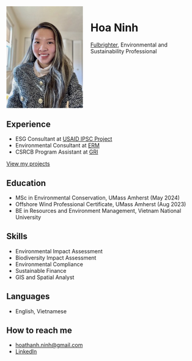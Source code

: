 <img src="portrait-3.jpg" alt="Hoa Ninh" width="200" align="left" style="margin-right: 20px;"/>

# Hoa Ninh
[Fulbrighter](https://vn.usembassy.gov/education/fulbright-program-in-vietnam/), Environmental and Sustainability Professional
<br clear="left"/>




## Experience

- ESG Consultant at [USAID IPSC Project](https://esg.business.gov.vn/evaluate)
- Environmental Consultant at [ERM](https://www.erm.com) 
- CSRCB Program Assistant at [GRI](https://www.globalreporting.org)

[View my projects](https://hoaninh-bb.github.io/Projects/)

## Education

- MSc in Environmental Conservation, UMass Amherst (May 2024)
- Offshore Wind Professional Certificate, UMass Amherst (Aug 2023)
- BE in Resources and Environment Management, Vietnam National University

## Skills

- Environmental Impact Assessment
- Biodiversity Impact Assessment
- Environmental Compliance
- Sustainable Finance
- GIS and Spatial Analyst

## Languages

- English, Vietnamese

## How to reach me

- hoathanh.ninh@gmail.com
- [LinkedIn](https://www.linkedin.com/in/hoa-ninh-206193162/)



